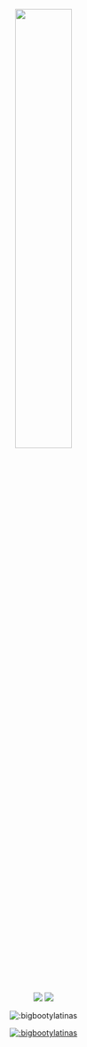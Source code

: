 <p align=center>
  <a href="https://discord.com/users/277674827215536129"><img src="https://lanyard-profile-readme.vercel.app/api/277674827215536129" width=45%></a>
</p>

<p align="center">
  <a href="https://github.com/bigbootylatinas"><img src="https://img.shields.io/github/followers/bigbootylatinas?style=for-the-badge"></img></a>
  <a href="https://github.com/bigbootylatinas"><img src="https://img.shields.io/github/stars/bigbootylatinas?style=for-the-badge"></img></a>
</p>

<p align="center"><img src="https://count.getloli.com/get/@:bigbootylatinas?theme=rule34" alt=":bigbootylatinas" /></p>
<p align="center"><a href="https://www.roblox.com/users/81777/profile"><img src="https://jointlongcarriers.hxhdjd1.repl.co/" alt=":bigbootylatinas" /></p>
